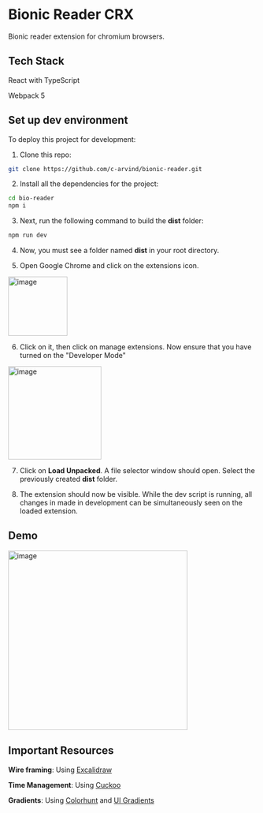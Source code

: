 # Bionic Reader CRX

Bionic reader extension for chromium browsers. 

## Tech Stack

React with TypeScript

Webpack 5

## Set up dev environment

To deploy this project for development:

1. Clone this repo:

```bash
git clone https://github.com/c-arvind/bionic-reader.git
```
2. Install all the dependencies for the project:
```bash
cd bio-reader
npm i
```
3. Next, run the following command to build the **dist** folder:
```bash
npm run dev
```
4. Now, you must see a folder named **dist** in your root directory.

5. Open Google Chrome and click on the extensions icon.
<img width="120" alt="image" src="https://user-images.githubusercontent.com/72320207/181052270-7340c38a-3de6-485d-9f5c-13a98f1a0f23.png">

6. Click on it, then click on manage extensions. Now ensure that you have turned on the "Developer Mode"
<img width="189" alt="image" src="https://user-images.githubusercontent.com/72320207/181052464-c705af56-3c5f-4cb9-a366-98429c039a60.png">

7. Click on **Load Unpacked**. A file selector window should open. Select the previously created **dist** folder.

8. The extension should now be visible. While the dev script is running, all changes in made in development can be simultaneously seen on the loaded extension.

## Demo

<img width="364" alt="image" src="https://user-images.githubusercontent.com/72320207/181053873-2ea81a59-f60e-4dcc-a2a2-fb2c9544726f.png">


## Important Resources 

**Wire framing**: Using [Excalidraw](https://excalidraw.com/)

**Time Management**: Using [Cuckoo](https://cuckoo.team/)

**Gradients**: Using [Colorhunt](https://colorhunt.co/) and [UI Gradients](https://uigradients.com/#MidnightCity)
